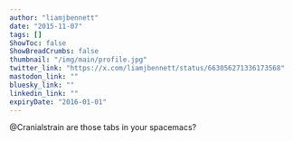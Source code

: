 ```yaml
---
author: "liamjbennett"
date: "2015-11-07"
tags: []
ShowToc: false
ShowBreadCrumbs: false
thumbnail: "/img/main/profile.jpg"
twitter_link: "https://x.com/liamjbennett/status/663056271336173568"
mastodon_link: ""
bluesky_link: ""
linkedin_link: ""
expiryDate: "2016-01-01"
---
```


@Cranialstrain are those tabs in your spacemacs?

